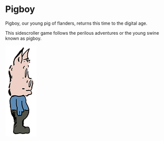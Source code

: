 # Pigboy 

Pigboy, our young pig of flanders, returns this time to the digital age.   

This sidescroller game follows the perilous adventures or the young swine known as pigboy.  

![alt text](images/pg/pg_sketch_flat_small.bmp)
